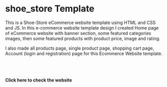 # shoe_store Template
<p>This is a Shoe-Store eCommerce website template using HTML and CSS and JS. In this e-commerce website template design I created Home page of eCommerce website with banner section, some featured categories images, then some featured products with product price, image and rating.</p><p> I also made all products page, single product page, shopping cart page, Account (login and registration) page for this Ecommerce Website template.</p>
<br><br>
 <h4>Click here to check the website</h4>
<h2></h2>
